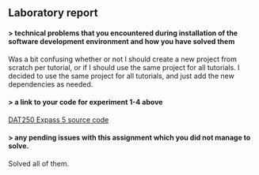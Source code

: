 ## Laboratory report

#### > technical problems that you encountered during installation of the software development environment and how you have solved them
Was a bit confusing whether or not I should create a new project from scratch per tutorial, or if I should use the same project for all tutorials. I decided to use the same project for all tutorials, and just add the new dependencies as needed.

#### > a link to your code for experiment 1-4 above
[DAT250 Expass 5 source code](https://github.com/Eirmas/dat250expass5)

#### > any pending issues with this assignment which you did not manage to solve.
Solved all of them.